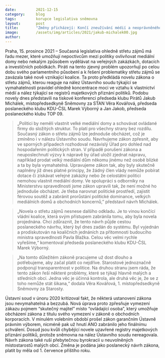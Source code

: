 ```yaml
---
date:         2021-12-15
category:     blog
tags:         korupce legislativa sněmovna
layout:       post
title:        "Změny přicházejí: Končí zneužívání médií a neoprávněného čerpání dotací v politice"
image:        /assets/img/articles/2021/jakub-michalek00.jpg
author:       
---
```


 

Praha, 15. prosince 2021 – Současná legislativa ohledně střetu zájmů má řadu mezer, které umožňují nepoctivcům mezi politiky ovlivňovat mediální domy nebo nekalým způsobem vydělávat na veřejných zakázkách, dotacích a investičních pobídkách. Piráti na tento zjevný problém upozorňují po celou dobu svého parlamentního působení a k řešení problematiky střetu zájmů se zavázala také nově vznikající koalice. Ta proto předkládá novelu zákona o střetu zájmů, kterou reaguje na nález Ústavního soudu týkající se vymahatelnosti pravidel ohledně koncentrace moci ve vztahu k vlastnictví médií a nález týkající se registrů majetkových přiznání politiků. Podobu novely dnes představili na tiskové konferenci předseda klubu Pirátů Jakub Michálek, místopředsedkyně Sněmovny za STAN Věra Kovářová, předseda poslaneckého klubu KDU-ČSL Marek Výborný a Jan Jakob, předseda poslaneckého klubu TOP 09.

> „Politici by neměli vlastnit velké mediální domy a schovávat ovládané firmy do složitých struktur. To platí pro všechny strany bez rozdílu. Současný zákon o střetu zájmů lze jednoduše obcházet, což je zmíněno i v nálezu Ústavního soudu. Navrhujeme zákon zpřesnit, aby ve sporných případech rozhodoval nezávislý Úřad pro dohled nad hospodařením politických stran. V případě porušení zákona a neuposlechnutí výzvy k nápravě by úřad uložil zjednat nápravu, například prodat velký mediální dům někomu jinému než osobě blízké a ta by byla vymahatelná. Upravujeme zákon tak, aby byly skutečně naplněny již dnes platné principy, že žádný člen vlády nemůže pobírat dotace či získávat veřejné zakázky nebo že celostátní politici nemohou vlastnit mediální domy. Ve spolupráci s odborníky na Ministerstvu spravedlnosti jsme zákon upravili tak, že není možné ho jednoduše obcházet. Je třeba narovnat politické prostředí, zajistit férovou soutěž a zabránit prorůstání politické dominance, velkých mediálních domů a obchodních koncernů,” představil návrh Michálek.

> „Novela o střetu zájmů nesnese dalšího odkladu. Je to vinou končící vládní koalice, která svým přístupem zabránila tomu, aby byla novela projednána. Chci zdůraznit, že tento návrh půjde cestou poslaneckého návrhu, který byl dnes zadán do systému. Byl vyjednán a prodiskutován na koaličních jednáních za přítomnosti budoucího ministra spravedlnosti Pavla Blažka. Celou věc velmi rychle vyřešíme,“ komentoval předseda poslaneckého klubu KDU-ČSL Marek Výborný.

> „Na tomto důležitém zákoně pracujeme už dost dlouho a potřebujeme, aby začal platit co nejdříve. Starostové jednoznačně podporují transparentnost v politice. Na druhou stranu jsem ráda, že tento zákon řeší některé problémy, které se týkají hlavně malých a středních obcí. Jedna věc je účinná kontrola, ale druhá věc je, že se z toho nemůže stát šikana,“ dodala Věra Kovářová, 1. místopředsedkyně Sněmovny za Starosty.

Ústavní soud v únoru 2020 kritizoval fakt, že některá ustanovení zákona jsou nevymahatelná a bezzubá. Nová úprava proto zpřesňuje vymezení zákazu pojmem “skutečný majitel” místo “ovládající osoba”, který umožňuje obcházení zákona z titulu svého vymezení v zákoně o obchodních korporacích. V minulém volebním období prošel zákon garančním Ústavně právním výborem, nicméně pak už hnutí ANO zabránilo jeho finálnímu schválení. Dosud jsou kvůli chybějící novele uzavřené registry majetkových přiznání politiků, protože sněmovna na nález Ústavního soudu nereagovala. Návrh zákona také ruší přebytečnou byrokracii u neuvolněných místostarostů malých obcí. Změna je podána jako poslanecký návrh zákona, platit by měla od 1. července příštího roku. 
